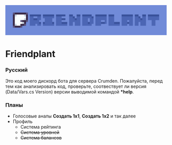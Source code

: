 ![Title](https://github.com/Avatcher/Friendplant/blob/main/assets/titles/01.png)

# Friendplant

### Русский
Это код моего дискорд бота для сервера Crumden. Пожалуйста, перед тем как анализировать код, проверьте, соотвествует ли версия (Data/Vars.cs Version) версии выводимой командой <b>*help</b>.

### Планы
- Голосовые аналы <b>Создать 1х1</b>, <b>Создать 1х2</b> и так далее
- Профиль
  - Система рейтинга
  - <s>Система уровней</s>
  - <s>Система балансов</s>
